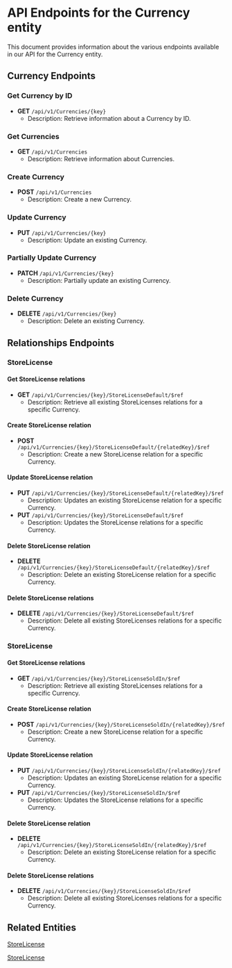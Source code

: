 # API Endpoints for the Currency entity

This document provides information about the various endpoints available in our API for the Currency entity.

## Currency Endpoints

### Get Currency by ID
- **GET** `/api/v1/Currencies/{key}`
  - Description: Retrieve information about a Currency by ID.
  
### Get Currencies
- **GET** `/api/v1/Currencies`
  - Description: Retrieve information about Currencies.

### Create Currency
- **POST** `/api/v1/Currencies`
  - Description: Create a new Currency.

### Update Currency
- **PUT** `/api/v1/Currencies/{key}`
  - Description: Update an existing Currency.

### Partially Update Currency
- **PATCH** `/api/v1/Currencies/{key}`
  - Description: Partially update an existing Currency.
 
### Delete Currency
- **DELETE** `/api/v1/Currencies/{key}`
  - Description: Delete an existing Currency.

## Relationships Endpoints

### StoreLicense

#### Get StoreLicense relations
- **GET** `/api/v1/Currencies/{key}/StoreLicenseDefault/$ref`
  - Description: Retrieve all existing StoreLicenses relations for a specific Currency.
  
#### Create StoreLicense relation
- **POST** `/api/v1/Currencies/{key}/StoreLicenseDefault/{relatedKey}/$ref`
  - Description: Create a new StoreLicense relation for a specific Currency.
  
#### Update StoreLicense relation
- **PUT** `/api/v1/Currencies/{key}/StoreLicenseDefault/{relatedKey}/$ref`
  - Description: Updates an existing StoreLicense relation for a specific Currency.
- **PUT** `/api/v1/Currencies/{key}/StoreLicenseDefault/$ref`
  - Description: Updates the StoreLicense relations for a specific Currency.

#### Delete StoreLicense relation
- **DELETE** `/api/v1/Currencies/{key}/StoreLicenseDefault/{relatedKey}/$ref`
  - Description: Delete an existing StoreLicense relation for a specific Currency.

#### Delete StoreLicense relations
- **DELETE** `/api/v1/Currencies/{key}/StoreLicenseDefault/$ref`
  - Description: Delete all existing StoreLicenses relations for a specific Currency.

### StoreLicense

#### Get StoreLicense relations
- **GET** `/api/v1/Currencies/{key}/StoreLicenseSoldIn/$ref`
  - Description: Retrieve all existing StoreLicenses relations for a specific Currency.
  
#### Create StoreLicense relation
- **POST** `/api/v1/Currencies/{key}/StoreLicenseSoldIn/{relatedKey}/$ref`
  - Description: Create a new StoreLicense relation for a specific Currency.
  
#### Update StoreLicense relation
- **PUT** `/api/v1/Currencies/{key}/StoreLicenseSoldIn/{relatedKey}/$ref`
  - Description: Updates an existing StoreLicense relation for a specific Currency.
- **PUT** `/api/v1/Currencies/{key}/StoreLicenseSoldIn/$ref`
  - Description: Updates the StoreLicense relations for a specific Currency.

#### Delete StoreLicense relation
- **DELETE** `/api/v1/Currencies/{key}/StoreLicenseSoldIn/{relatedKey}/$ref`
  - Description: Delete an existing StoreLicense relation for a specific Currency.

#### Delete StoreLicense relations
- **DELETE** `/api/v1/Currencies/{key}/StoreLicenseSoldIn/$ref`
  - Description: Delete all existing StoreLicenses relations for a specific Currency.

## Related Entities

[StoreLicense](StoreLicenseEndpoints.md)

[StoreLicense](StoreLicenseEndpoints.md)

